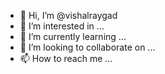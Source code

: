 - 👋 Hi, I’m @vishalraygad
- 👀 I’m interested in ...
- 🌱 I’m currently learning ...
- 💞️ I’m looking to collaborate on ...
- 📫 How to reach me ...

<!---
vishalraygad/vishalraygad is a ✨ special ✨ repository because its `README.md` (this file) appears on your GitHub profile.
You can click the Preview link to take a look at your changes.
--->
